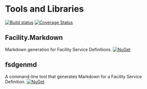# Tools and Libraries

[![Build status](https://ci.appveyor.com/api/projects/status/9jnedwr284uc32nt?svg=true)](https://ci.appveyor.com/project/ejball/facilitymarkdown)
[![Coverage Status](https://coveralls.io/repos/github/FacilityApi/FacilityMarkdown/badge.svg?branch=master)](https://coveralls.io/github/FacilityApi/FacilityMarkdown?branch=master)

## Facility.Markdown

Markdown generation for Facility Service Definitions. [![NuGet](https://img.shields.io/nuget/v/Facility.Markdown.svg)](https://www.nuget.org/packages/Facility.Markdown)

## fsdgenmd

A command-line tool that generates Markdown for a Facility Service Definition. [![NuGet](https://img.shields.io/nuget/v/fsdgenmd.svg)](https://www.nuget.org/packages/fsdgenmd)

